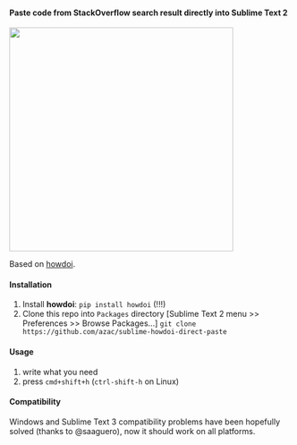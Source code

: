 #### Paste code from StackOverflow search result directly into Sublime Text 2


<img src="http://azac.pl/out.gif" width="400"/>

Based on [howdoi](https://github.com/gleitz/howdoi).

#### Installation

1. Install **howdoi**: `pip install howdoi` (!!!)
2. Clone this repo into `Packages` directory [Sublime Text 2 menu >> Preferences >> Browse Packages...]
```git clone https://github.com/azac/sublime-howdoi-direct-paste```

#### Usage

1. write what you need
2. press `cmd+shift+h` (`ctrl-shift-h` on Linux) 


#### Compatibility

Windows and Sublime Text 3 compatibility problems have been hopefully solved (thanks to @saaguero), now it should work on all platforms.
